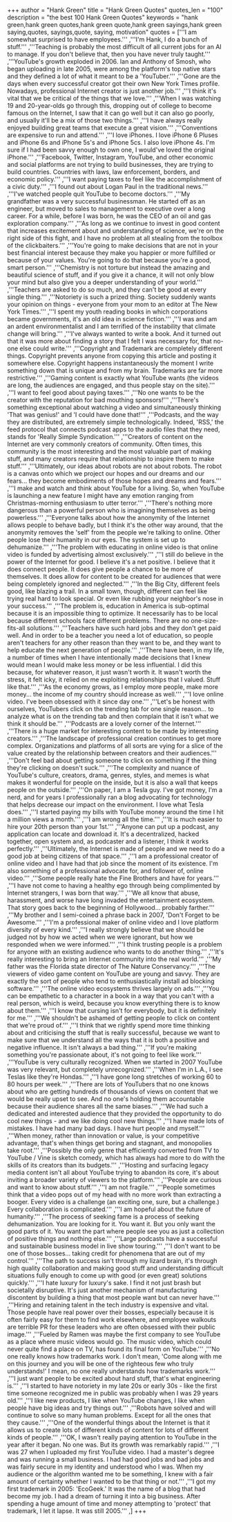 +++
author = "Hank Green"
title = "Hank Green Quotes"
quotes_len = "100"
description = "the best 100 Hank Green Quotes"
keywords = "hank green,hank green quotes,hank green quote,hank green sayings,hank green saying,quotes, sayings,quote, saying, motivation"
quotes = ['''I am somewhat surprised to have employees.''' ,'''I'm Hank, I do a bunch of stuff.''' ,'''Teaching is probably the most difficult of all current jobs for an AI to manage. If you don't believe that, then you have never truly taught.''' ,'''YouTube's growth exploded in 2006. Ian and Anthony of Smosh, who began uploading in late 2005, were among the platform's top native stars and they defined a lot of what it meant to be a 'YouTuber.''' ,'''Gone are the days when every successful creator got their own New York Times profile. Nowadays, professional Internet creator is just another job.''' ,'''I think it's vital that we be critical of the things that we love.''' ,'''When I was watching 19 and 20-year-olds go through this, dropping out of college to become famous on the Internet, I saw that it can go well but it can also go poorly, and usually it'll be a mix of those two things.''' ,'''I have always really enjoyed building great teams that execute a great vision.''' ,'''Conventions are expensive to run and attend.''' ,'''I love iPhones. I love iPhone 6 Pluses and iPhone 6s and iPhone 5s's and iPhone 5cs. I also love iPhone 4s. I'm sure if I had been savvy enough to own one, I would've loved the original iPhone.''' ,'''Facebook, Twitter, Instagram, YouTube, and other economic and social platforms are not trying to build businesses, they are trying to build countries. Countries with laws, law enforcement, borders, and economic policy.''' ,'''I want paying taxes to feel like the accomplishment of a civic duty.''' ,'''I found out about Logan Paul in the traditional news.''' ,'''I've watched people quit YouTube to become doctors.''' ,'''My grandfather was a very successful businessman. He started off as an engineer, but moved to sales to management to executive over a long career. For a while, before I was born, he was the CEO of an oil and gas exploration company.''' ,'''As long as we continue to invest in good content that increases excitement about and understanding of science, we're on the right side of this fight, and I have no problem at all stealing from the toolbox of the clickbaiters.''' ,'''You're going to make decisions that are not in your best financial interest because they make you happier or more fulfilled or because of your values. You're going to do that because you're a good, smart person.''' ,'''Chemistry is not torture but instead the amazing and beautiful science of stuff, and if you give it a chance, it will not only blow your mind but also give you a deeper understanding of your world.''' ,'''Teachers are asked to do so much, and they can't be good at every single thing.''' ,'''Notoriety is such a prized thing. Society suddenly wants your opinion on things - everyone from your mom to an editor at The New York Times.''' ,'''I spent my youth reading books in which corporations became governments, it's an old idea in science fiction.''' ,'''I was and am an ardent environmentalist and I am terrified of the instability that climate change will bring.''' ,'''I've always wanted to write a book. And it turned out that it was more about finding a story that I felt I was necessary for, that no-one else could write.''' ,'''Copyright and Trademark are completely different things. Copyright prevents anyone from copying this article and posting it somewhere else. Copyright happens instantaneously the moment I write something down that is unique and from my brain. Trademarks are far more restrictive.''' ,'''Gaming content is exactly what YouTube wants (the videos are long, the audiences are engaged, and thus people stay on the site).''' ,'''I want to feel good about paying taxes.''' ,'''No one wants to be the creator with the reputation for bad mouthing sponsors!''' ,'''There's something exceptional about watching a video and simultaneously thinking 'That was genius!' and 'I could have done that!''' ,'''Podcasts, and the way they are distributed, are extremely simple technologically. Indeed, 'RSS,' the feed protocol that connects podcast apps to the audio files that they need, stands for 'Really Simple Syndication.''' ,'''Creators of content on the Internet are very commonly creators of community. Often times, this community is the most interesting and the most valuable part of making stuff, and many creators require that relationship to inspire them to make stuff.''' ,'''Ultimately, our ideas about robots are not about robots. The robot is a canvas onto which we project our hopes and our dreams and our fears... they become embodiments of those hopes and dreams and fears.''' ,'''I make and watch and think about YouTube for a living. So, when YouTube is launching a new feature I might have any emotion ranging from Christmas-morning enthusiasm to utter terror.''' ,'''There's nothing more dangerous than a powerful person who is imagining themselves as being powerless.''' ,'''Everyone talks about how the anonymity of the Internet allows people to behave badly, but I think it's the other way around, that the anonymity removes the 'self' from the people we're talking to online. Other people lose their humanity in our eyes. The system is set up to dehumanize.''' ,'''The problem with educating in online video is that online video is funded by advertising almost exclusively.''' ,'''I still do believe in the power of the Internet for good. I believe it's a net positive. I believe that it does connect people. It does give people a chance to be more of themselves. It does allow for content to be created for audiences that were being completely ignored and neglected.''' ,'''In the Big City, different feels good, like blazing a trail. In a small town, though, different can feel like trying real hard to look special. Or even like rubbing your neighbor's nose in your success.''' ,'''The problem is, education in America is sub-optimal because it is an impossible thing to optimize. It necessarily has to be local because different schools face different problems. There are no one-size-fits-all solutions.''' ,'''Teachers have such hard jobs and they don't get paid well. And in order to be a teacher you need a lot of education, so people aren't teachers for any other reason than they want to be, and they want to help educate the next generation of people.''' ,'''There have been, in my life, a number of times when I have intentionally made decisions that I knew would mean I would make less money or be less influential. I did this because, for whatever reason, it just wasn't worth it. It wasn't worth the stress, it felt icky, it relied on me exploiting relationships that I valued. Stuff like that.''' ,'''As the economy grows, as I employ more people, make more money... the income of my country should increase as well.''' ,'''I love online video. I've been obsessed with it since day one.''' ,'''Let's be honest with ourselves, YouTubers click on the trending tab for one single reason... to analyze what is on the trending tab and then complain that it isn't what we think it should be.''' ,'''Podcasts are a lovely corner of the Internet.''' ,'''There is a huge market for interesting content to be made by interesting creators.''' ,'''The landscape of professional creation continues to get more complex. Organizations and platforms of all sorts are vying for a slice of the value created by the relationship between creators and their audiences.''' ,'''Don't feel bad about getting someone to click on something if the thing they're clicking on doesn't suck.''' ,'''The complexity and nuance of YouTube's culture, creators, drama, genres, styles, and memes is what makes it wonderful for people on the inside, but it is also a wall that keeps people on the outside.''' ,'''On paper, I am a Tesla guy. I've got money, I'm a nerd, and for years I professionally ran a blog advocating for technology that helps decrease our impact on the environment. I love what Tesla does.''' ,'''I started paying my bills with YouTube money around the time I hit a million views a month.''' ,'''I am wrong all the time.''' ,'''It is much easier to hire your 20th person than your 1st.''' ,'''Anyone can put up a podcast, any application can locate and download it. It's a decentralized, hacked together, open system and, as podcaster and a listener, I think it works perfectly.''' ,'''Ultimately, the Internet is made of people and we need to do a good job at being citizens of that space.''' ,'''I am a professional creator of online video and I have had that job since the moment of its existence. I'm also something of a professional advocate for, and follower of, online video.''' ,'''Some people really hate the Fine Brothers and have for years.''' ,'''I have not come to having a healthy ego through being complimented by Internet strangers, I was born that way.''' ,'''We all know that abuse, harassment, and worse have long invaded the entertainment ecosystem. That story goes back to the beginning of Hollywood... probably farther.''' ,'''My brother and I semi-coined a phrase back in 2007, 'Don't Forget to be Awesome.''' ,'''I'm a professional maker of online video and I love platform diversity of every kind.''' ,'''I really strongly believe that we should be judged not by how we acted when we were ignorant, but how we responded when we were informed.''' ,'''I think trusting people is a problem for anyone with an existing audience who wants to do another thing.''' ,'''It's really interesting to bring an Internet community into the real world.''' ,'''My father was the Florida state director of The Nature Conservancy.''' ,'''The viewers of video game content on YouTube are young and savvy. They are exactly the sort of people who tend to enthusiastically install ad blocking software.''' ,'''The online video ecosystems thrives largely on ads.''' ,'''You can be empathetic to a character in a book in a way that you can't with a real person, which is weird, because you know everything there is to know about them.''' ,'''I know that cursing isn't for everybody, but it is definitely for me.''' ,'''We shouldn't be ashamed of getting people to click on content that we're proud of.''' ,'''I think that we rightly spend more time thinking about and criticising the stuff that is really successful, because we want to make sure that we understand all the ways that it is both a positive and negative influence. It isn't always a bad thing.''' ,'''If you're making something you're passionate about, it's not going to feel like work.''' ,'''YouTube is very culturally recognized. When we started in 2007 YouTube was very relevant, but completely unrecognized.''' ,'''When I'm in L.A., I see Teslas like they're Hondas.''' ,'''I have gone long stretches of working 60 to 80 hours per week.''' ,'''There are lots of YouTubers that no one knows about who are getting hundreds of thousands of views on content that we would be really upset to see. And no one's holding them accountable because their audience shares all the same biases.''' ,'''We had such a dedicated and interested audience that they provided the opportunity to do cool new things - and we like doing cool new things.''' ,'''I have made lots of mistakes. I have had many bad days. I have hurt people and myself.''' ,'''When money, rather than innovation or value, is your competitive advantage, that's when things get boring and stagnant, and monopolies take root.''' ,'''Possibly the only genre that efficiently converted from TV to YouTube / Vine is sketch comedy, which has always had more to do with the skills of its creators than its budgets.''' ,'''Hosting and surfacing legacy media content isn't all about YouTube trying to abandon its core, it's about inviting a broader variety of viewers to the platform.''' ,'''People are curious and want to know about stuff.''' ,'''I am not fragile.''' ,'''People sometimes think that a video pops out of my head with no more work than extracting a booger. Every video is a challenge (an exciting one, sure, but a challenge.) Every collaboration is complicated.''' ,'''I am hopeful about the future of humanity.''' ,'''The process of seeking fame is a process of seeking dehumanization. You are looking for it. You want it. But you only want the good parts of it. You want the part where people see you as just a collection of positive things and nothing else.''' ,'''Large podcasts have a successful and sustainable business model in live show touring.''' ,'''I don't want to be one of those bosses... taking credit for phenomena that are out of my control.''' ,'''The path to success isn't through my lizard brain, it's through high quality collaboration and making good stuff and understanding difficult situations fully enough to come up with good (or even great) solutions quickly.''' ,'''I hate luxury for luxury's sake. I find it not just brash but societally disruptive. It's just another mechanism of manufacturing discontent by building a thing that most people want but can never have.''' ,'''Hiring and retaining talent in the tech industry is expensive and vital. Those people have real power over their bosses, especially because it is often fairly easy for them to find work elsewhere, and employee walkouts are terrible PR for these leaders who are often obsessed with their public image.''' ,'''Fueled by Ramen was maybe the first company to see YouTube as a place where music videos would go. The music video, which could never quite find a place on TV, has found its final form on YouTube.''' ,'''No one really knows how trademarks work. I don't mean, 'Come along with me on this journey and you will be one of the righteous few who truly understands!' I mean, no one really understands how trademarks work.''' ,'''I just want people to be excited about hard stuff, that's what engineering is.''' ,'''I started to have notoriety in my late 20s or early 30s - like the first time someone recognized me in public was probably when I was 29 years old.''' ,'''I like new products, I like when YouTube changes, I like when people have big ideas and try things out.''' ,'''Robots have solved and will continue to solve so many human problems. Except for all the ones that they cause.''' ,'''One of the wonderful things about the Internet is that it allows us to create lots of different kinds of content for lots of different kinds of people.''' ,'''OK, I wasn't really paying attention to YouTube in the year after it began. No one was. But its growth was remarkably rapid.''' ,'''I was 27 when I uploaded my first YouTube video. I had a master's degree and was running a small business. I had had good jobs and bad jobs and was fairly secure in my identity and understood who I was. When my audience or the algorithm wanted me to be something, I knew with a fair amount of certainty whether I wanted to be that thing or not.''' ,'''I got my first trademark in 2005: 'EcoGeek.' It was the name of a blog that had become my job. I had a dream of turning it into a big business. After spending a huge amount of time and money attempting to 'protect' that trademark, I let it lapse. It was still 2005.''' ,]
+++